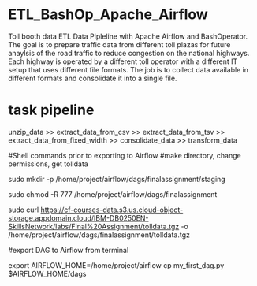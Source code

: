 # ETL_BashOp_Apache_Airflow
Toll booth data ETL Data Pipleline with Apache Airflow and BashOperator.
The goal is to prepare traffic data from different toll plazas for future anaylsis of the road traffic to reduce congestion on the national highways. Each highway is operated by a different toll operator with a different IT setup that uses different file formats. The job is to collect data available in different formats and consolidate it into a single file.

# task pipeline
unzip_data >> extract_data_from_csv >> extract_data_from_tsv >> extract_data_from_fixed_width >> consolidate_data >> transform_data

#Shell commands prior to exporting to Airflow
#make directory, change permissions, get tolldata

sudo mkdir -p /home/project/airflow/dags/finalassignment/staging

sudo chmod -R 777 /home/project/airflow/dags/finalassignment

sudo curl https://cf-courses-data.s3.us.cloud-object-storage.appdomain.cloud/IBM-DB0250EN-SkillsNetwork/labs/Final%20Assignment/tolldata.tgz -o /home/project/airflow/dags/finalassignment/tolldata.tgz

#export DAG to Airflow from terminal

export AIRFLOW_HOME=/home/project/airflow cp my_first_dag.py $AIRFLOW_HOME/dags



